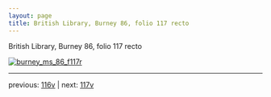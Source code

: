 ```yaml
---
layout: page
title: British Library, Burney 86, folio 117 recto
---
```


British Library, Burney 86, folio 117 recto

[![burney_ms_86_f117r](http://www.homermultitext.org/iipsrv?IIIF=/project/homer/pyramidal/deepzoom/bl/burney86imgs/v1/burney_ms_86_f117r.tif/full/800,/0/default.jpg)](http://www.homermultitext.org/ict2/?urn=urn:cite2:bl:burney86imgs.v1:burney_ms_86_f117r) 

---

previous:  [116v](../116v/) | next: [117v](../117v/)